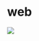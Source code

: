 # web

<p>
<img src ="https://github.com/naimnaro/web/assets/133749784/0577b08b-bce2-420a-b39a-303f0f916dbe">

</p>
